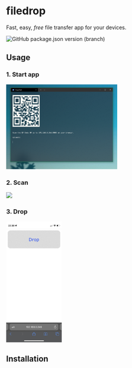 # filedrop

Fast, easy, _free_ file transfer app for your devices.

![GitHub package.json version (branch)](https://img.shields.io/github/package-json/v/hunkoys/filedrop/master?label=version)

## Usage

### 1. Start app

<img src="https://raw.githubusercontent.com/hunkoys/filedrop/master/docs/images/app.png" width="300">

### 2. Scan

<img src="https://raw.githubusercontent.com/hunkoys/filedrop/master/docs/images/qr-scan.png" width="150">

### 3. Drop

<img src="https://raw.githubusercontent.com/hunkoys/filedrop/master/docs/images/mobile-ui.gif" width="150">

## Installation
